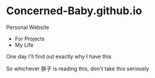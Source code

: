 # Concerned-Baby.github.io

Personal Website
  - For Projects
  - My Life

One day I'll find out exactly why I have this

So whichever 胖子 is reading this, don't take this seriously
